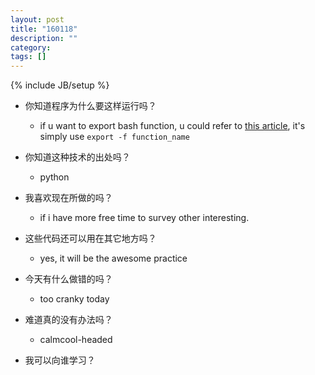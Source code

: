 ```yaml
---
layout: post
title: "160118"
description: ""
category: 
tags: []
---
```

{% include JB/setup %}

* 你知道程序为什么要这样运行吗？
  * if u want to export bash function, u could refer to [this article](http://stackoverflow.com/a/1886397), it's simply use `export -f function_name`

* 你知道这种技术的出处吗？
  * python

* 我喜欢现在所做的吗？
  * if i have more free time to survey other interesting.

* 这些代码还可以用在其它地方吗？
  * yes, it will be the awesome practice

* 今天有什么做错的吗？
  * too cranky today

* 难道真的没有办法吗？
  * calmcool-headed 

* 我可以向谁学习？
 
